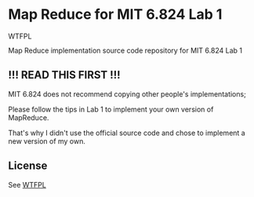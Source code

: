# Map Reduce for MIT 6.824 Lab 1

<div>
<a href="http://www.wtfpl.net/"><img
       src="http://www.wtfpl.net/wp-content/uploads/2012/12/wtfpl-badge-4.png"
       width="80" height="15" alt="WTFPL" /></a>
</div>

Map Reduce implementation source code repository for MIT 6.824 Lab 1

## !!! READ THIS FIRST !!!

MIT 6.824 does not recommend copying other people's implementations;  

Please follow the tips in Lab 1 to implement your own version of MapReduce.

That's why I didn't use the official source code and chose to implement a new version of my own.

## License

See [WTFPL](http://www.wtfpl.net/)
